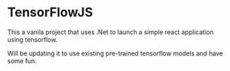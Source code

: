 # TensorFlowJS

This a vanila project that uses .Net to launch a simple react application using tensorflow. 

Will be updating it to use existing pre-trained tensorflow models and have some fun.
